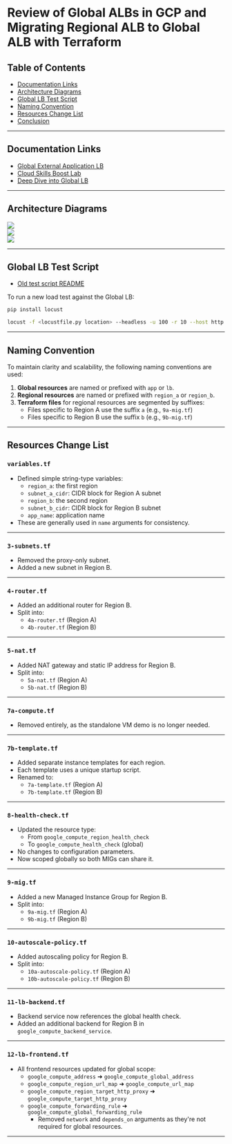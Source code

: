 # Review of Global ALBs in GCP and Migrating Regional ALB to Global ALB with Terraform

## Table of Contents

- [Documentation Links](#documentation-links)
- [Architecture Diagrams](#architecture-diagrams)
- [Global LB Test Script](#global-lb-test-script)
- [Naming Convention](#naming-convention)
- [Resources Change List](#resources-change-list)
- [Conclusion](#conclusion)

---

## Documentation Links

- [Global External Application LB](https://cloud.google.com/load-balancing/docs/https/setup-global-ext-https-compute)
- [Cloud Skills Boost Lab](https://www.cloudskillsboost.google/focuses/1232?catalog_rank=%7B%22rank%22%3A2%2C%22num_filters%22%3A0%2C%22has_search%22%3Atrue%7D&parent=catalog&search_id=44407083)
- [Deep Dive into Global LB](https://cloud.google.com/blog/topics/developers-practitioners/google-cloud-global-external-https-load-balancer-deep-dive)

---

## Architecture Diagrams

![](https://github.com/aaron-dm-mcdonald/class6.5-notes/blob/main/060325/assets/console-to-tf-map.PNG)  
![](https://github.com/aaron-dm-mcdonald/class6.5-notes/blob/main/060325/assets/GCP%2BGlobal%2BLB%2Bcomponents.png)  
![](https://github.com/aaron-dm-mcdonald/class6.5-notes/blob/main/060325/assets/global-lb-v2.svg)

---

## Global LB Test Script

- [Old test script README](../041925/README.md)

To run a new load test against the Global LB:

```bash
pip install locust

locust -f <locustfile.py location> --headless -u 100 -r 10 --host http://<LB IP ADDRESS>

```


---

## Naming Convention

To maintain clarity and scalability, the following naming conventions are used:

1. **Global resources** are named or prefixed with `app` or `lb`.
2. **Regional resources** are named or prefixed with `region_a` or `region_b`.
3. **Terraform files** for regional resources are segmented by suffixes:
   - Files specific to Region A use the suffix `a` (e.g., `9a-mig.tf`)
   - Files specific to Region B use the suffix `b` (e.g., `9b-mig.tf`)

---

## Resources Change List

### `variables.tf`
- Defined simple string-type variables:
  - `region_a`: the first region
  - `subnet_a_cidr`: CIDR block for Region A subnet
  - `region_b`: the second region
  - `subnet_b_cidr`: CIDR block for Region B subnet
  - `app_name`: application name
- These are generally used in `name` arguments for consistency.

---

### `3-subnets.tf`
- Removed the proxy-only subnet.
- Added a new subnet in Region B.

---

### `4-router.tf`
- Added an additional router for Region B.
- Split into:
  - `4a-router.tf` (Region A)
  - `4b-router.tf` (Region B)

---

### `5-nat.tf`
- Added NAT gateway and static IP address for Region B.
- Split into:
  - `5a-nat.tf` (Region A)
  - `5b-nat.tf` (Region B)

---

### `7a-compute.tf`
- Removed entirely, as the standalone VM demo is no longer needed.

---

### `7b-template.tf`
- Added separate instance templates for each region.
- Each template uses a unique startup script.
- Renamed to:
  - `7a-template.tf` (Region A)
  - `7b-template.tf` (Region B)

---

### `8-health-check.tf`
- Updated the resource type:
  - From `google_compute_region_health_check`
  - To `google_compute_health_check` (global)
- No changes to configuration parameters.
- Now scoped globally so both MIGs can share it.

---

### `9-mig.tf`
- Added a new Managed Instance Group for Region B.
- Split into:
  - `9a-mig.tf` (Region A)
  - `9b-mig.tf` (Region B)

---

### `10-autoscale-policy.tf`
- Added autoscaling policy for Region B.
- Split into:
  - `10a-autoscale-policy.tf` (Region A)
  - `10b-autoscale-policy.tf` (Region B)

---

### `11-lb-backend.tf`
- Backend service now references the global health check.
- Added an additional backend for Region B in `google_compute_backend_service`.

---

### `12-lb-frontend.tf`
- All frontend resources updated for global scope:
  - `google_compute_address` ➜ `google_compute_global_address`
  - `google_compute_region_url_map` ➜ `google_compute_url_map`
  - `google_compute_region_target_http_proxy` ➜ `google_compute_target_http_proxy`
  - `google_compute_forwarding_rule` ➜ `google_compute_global_forwarding_rule`
    - Removed `network` and `depends_on` arguments as they're not required for global resources.

---
